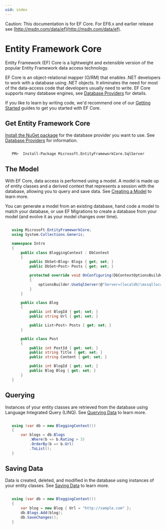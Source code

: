 ```yaml
---
uid: index
---
```

Caution: This documentation is for EF Core. For EF6.x and earlier release see [http://msdn.com/data/ef](http://msdn.com/data/ef).

# Entity Framework Core

Entity Framework (EF) Core is a lightweight and extensible version of the popular Entity Framework data access technology.

EF Core is an object-relational mapper (O/RM) that enables .NET developers to work with a database using .NET objects. It eliminates the need for most of the data-access code that developers usually need to write. EF Core supports many database engines, see [Database Providers](providers/index.md) for details.

If you like to learn by writing code, we'd recommend one of our [Getting Started](platforms/index.md) guides to get you started with EF Core.

## Get Entity Framework Core

[Install the NuGet package](https://docs.nuget.org/consume) for the database provider you want to use. See [Database Providers](providers/index.md) for information.

<!-- literal_block"ids  "dupnames  "names  "xml:space": "preserve", : "csharp",", "classes  "linenos": false, "backrefs  highlight_args} -->

````text

   PM>  Install-Package Microsoft.EntityFrameworkCore.SqlServer
   ````

## The Model

With EF Core, data access is performed using a model. A model is made up of entity classes and a derived context that represents a session with the database, allowing you to query and save data. See [Creating a Model](modeling/index.md) to learn more.

You can generate a model from an existing database, hand code a model to match your database, or use EF Migrations to create a database from your model (and evolve it as your model changes over time).

<!-- literal_block"ids  "dupnames  "names  "xml:space": "preserve", : "csharp", "classes  "linenos": true, "backrefs  highlight_args} -->

````c#

   using Microsoft.EntityFrameworkCore;
   using System.Collections.Generic;

   namespace Intro
   {
       public class BloggingContext : DbContext
       {
           public DbSet<Blog> Blogs { get; set; }
           public DbSet<Post> Posts { get; set; }

           protected override void OnConfiguring(DbContextOptionsBuilder optionsBuilder)
           {
               optionsBuilder.UseSqlServer(@"Server=(localdb)\mssqllocaldb;Database=MyDatabase;Trusted_Connection=True;");
           }
       }

       public class Blog
       {
           public int BlogId { get; set; }
           public string Url { get; set; }

           public List<Post> Posts { get; set; }
       }

       public class Post
       {
           public int PostId { get; set; }
           public string Title { get; set; }
           public string Content { get; set; }

           public int BlogId { get; set; }
           public Blog Blog { get; set; }
       }
   }
   ````

## Querying

Instances of your entity classes are retrieved from the database using Language Integrated Query (LINQ). See [Querying Data](querying/index.md) to learn more.

<!-- literal_block"ids  "dupnames  "names  "xml:space": "preserve", : "csharp", "classes  "linenos": true, "backrefs  highlight_args} -->

````c#

   using (var db = new BloggingContext())
   {
       var blogs = db.Blogs
           .Where(b => b.Rating > 3)
           .OrderBy(b => b.Url)
           .ToList();
   }
   ````

## Saving Data

Data is created, deleted, and modified in the database using instances of your entity classes. See [Saving Data](saving/index.md) to learn more.

<!-- literal_block"ids  "dupnames  "names  "xml:space": "preserve", : "csharp", "classes  "linenos": true, "backrefs  highlight_args} -->

````c#

   using (var db = new BloggingContext())
   {
       var blog = new Blog { Url = "http://sample.com" };
       db.Blogs.Add(blog);
       db.SaveChanges();
   }
   ````

